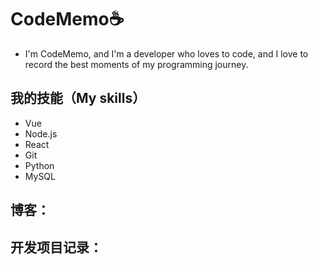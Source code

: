 # CodeMemo☕

- I'm CodeMemo, and I'm a developer who loves to code, and I love to record the best moments of my programming journey.

## 我的技能（My skills）
- Vue
- Node.js
- React
- Git
- Python
- MySQL

## 博客：

## 开发项目记录：

